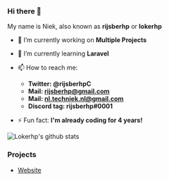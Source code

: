 ### Hi there 👋
My name is Niek, also known as **rijsberhp** or **lokerhp**
- 🔭 I’m currently working on **Multiple Projects** 
- 🌱 I’m currently learning **Laravel**
- 📫 How to reach me:
  - **Twitter: @rijsberhpC**
  - **Mail: rijsberhp@gmail.com**
  - **Mail: nl.techniek.nl@gmail.com**
  - **Discord tag: rijsberhp#0001**
  
- ⚡ Fun fact: **I'm already coding for 4 years!**

![Lokerhp's github stats](https://github-readme-stats.vercel.app/api?username=lokerhp)

### Projects
- [Website](https://tech-niek.me)
